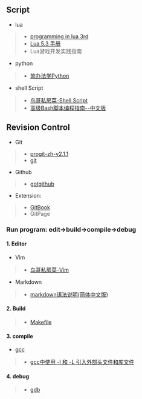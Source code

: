## Script
* lua
> * [programming in lua 3rd](https://www.lua.org/pil/contents.html)
> * [Lua 5.3 手册](http://cloudwu.github.io/lua53doc/manual.html)
> * Lua游戏开发实践指南  

* python
> * [笨办法学Python](https://flyouting.gitbooks.io/learn-python-the-hard-way-cn/content/)  

* shell Script
> * [鸟哥私房菜-Shell Script](http://linux.vbird.org/linux_basic/0340bashshell-scripts.php)  
> * [高级Bash脚本编程指南--中文版](https://www.gitbook.com/book/imcmy/advanced-bash-scripting-guide-in-chinese/details)

## Revision Control 
* Git
> * [progit-zh-v2.1.1](https://www.gitbook.com/book/bingohuang/progit2/details)
> * [git](http://www.worldhello.net/gotgit/)  

* Github
> * [gotgithub](http://www.worldhello.net/gotgithub/)  

* Extension: 
> * [GitBook](https://wastemobile.gitbooks.io/gitbook-chinese/content/format/markdown.html)
> * GitPage

### Run program: edit->build->compile->debug
#### 1. Editor
* Vim
> * [鸟哥私房菜-Vim](http://linux.vbird.org/linux_basic/0310vi.php)  

* Markdown  
> * [markdown语法说明(简体中文版)](http://wowubuntu.com/markdown/#philosophy)

#### 2. Build
> * [Makefile](http://wiki.ubuntu.org.cn/%E8%B7%9F%E6%88%91%E4%B8%80%E8%B5%B7%E5%86%99Makefile)

#### 3. compile
* [gcc](http://wiki.ubuntu.org.cn/Gcchowto)
> * [gcc中使用 -I 和 -L 引入外部头文件和库文件](http://blog.csdn.net/zklth/article/details/5974371)

#### 4. debug
> * [gdb](http://wiki.ubuntu.org.cn/%E7%94%A8GDB%E8%B0%83%E8%AF%95%E7%A8%8B%E5%BA%8F)
